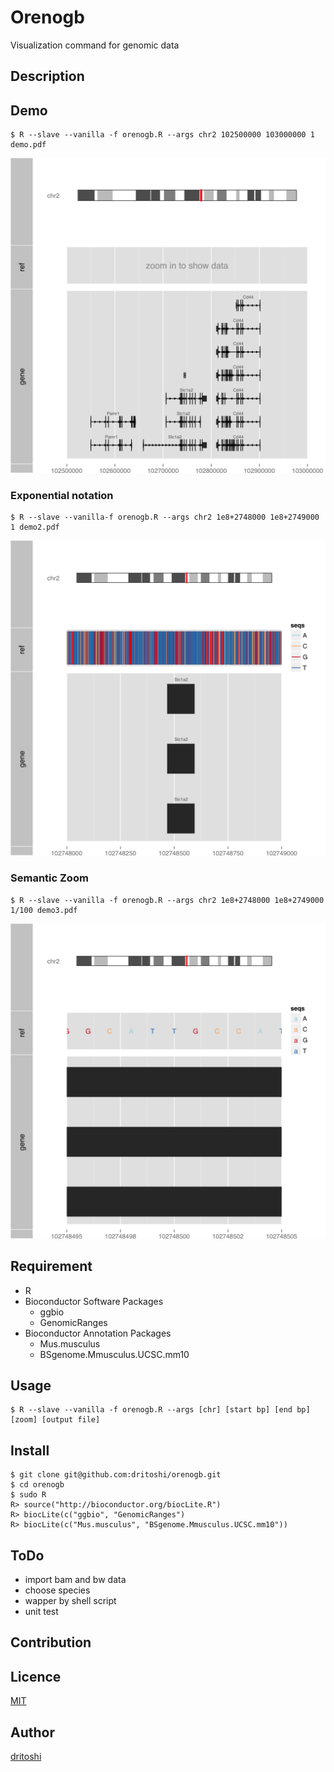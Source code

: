 Orenogb
====

Visualization command for genomic data

## Description


## Demo

    $ R --slave --vanilla -f orenogb.R --args chr2 102500000 103000000 1 demo.pdf

![demo](demo.png)

### Exponential notation

    $ R --slave --vanilla-f orenogb.R --args chr2 1e8+2748000 1e8+2749000 1 demo2.pdf

![demo](demo2.png)

### Semantic Zoom

    $ R --slave --vanilla -f orenogb.R --args chr2 1e8+2748000 1e8+2749000 1/100 demo3.pdf

![demo](demo3.png)

## Requirement
- R
- Bioconductor Software Packages
    - ggbio
    - GenomicRanges
- Bioconductor Annotation Packages
    - Mus.musculus
    - BSgenome.Mmusculus.UCSC.mm10

## Usage

    $ R --slave --vanilla -f orenogb.R --args [chr] [start bp] [end bp] [zoom] [output file]

## Install

    $ git clone git@github.com:dritoshi/orenogb.git
    $ cd orenogb
    $ sudo R
    R> source("http://bioconductor.org/biocLite.R")
    R> biocLite(c("ggbio", "GenomicRanges")
    R> biocLite(c("Mus.musculus", "BSgenome.Mmusculus.UCSC.mm10"))

## ToDo
- import bam and bw data
- choose species
- wapper by shell script
- unit test

## Contribution

## Licence

[MIT](https://github.com/dritoshi/tool/blob/master/LICENCE)

## Author

[dritoshi](https://github.com/dritoshi)
